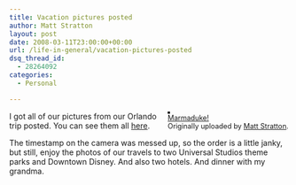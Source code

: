 ```yaml
---
title: Vacation pictures posted
author: Matt Stratton
layout: post
date: 2008-03-11T23:00:00+00:00
url: /life-in-general/vacation-pictures-posted
dsq_thread_id:
  - 28264092
categories:
  - Personal

---
```

<div style="float:right;margin-left:10px;margin-bottom:10px;">
  <a href="http://www.flickr.com/photos/mugsy/2328389482/" title="photo sharing"><img src="http://farm3.static.flickr.com/2128/2328389482_5c99f84c9c_m.jpg" alt="" style="border:solid 2px #000000;" /></a> <br /> <span style="font-size:.9em;margin-top:0;"> <a href="http://www.flickr.com/photos/mugsy/2328389482/">Marmaduke!</a> <br /> Originally uploaded by <a href="http://www.flickr.com/people/mugsy/">Matt Stratton</a>. </span>
</div>

I got all of our pictures from our Orlando trip posted. You can see them all [here][1].

The timestamp on the camera was messed up, so the order is a little janky, but still, enjoy the photos of our travels to two Universal Studios theme parks and Downtown Disney. And also two hotels. And dinner with my grandma.

 [1]: http://www.flickr.com/photos/mugsy/sets/72157604097702716/